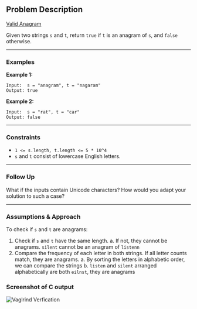 ## Problem Description

[Valid Anagram](https://leetcode.com/problems/valid-anagram/description/)

Given two strings `s` and `t`, return `true` if `t` is an anagram of `s`, and `false` otherwise.

---

### Examples

**Example 1:**



```
Input:  s = "anagram", t = "nagaram"
Output: true
```

**Example 2:**


```
Input:  s = "rat", t = "car"
Output: false
```

---

### Constraints

- `1 <= s.length, t.length <= 5 * 10^4`
- `s` and `t` consist of lowercase English letters.

---

### Follow Up

What if the inputs contain Unicode characters? How would you adapt your solution to such a case?

---

### Assumptions & Approach


To check if `s` and `t` are anagrams:

1. Check if `s` and `t` have the same length. 
a. If not, they cannot be anagrams. `silent` cannot be an anagram of `listenn`
2. Compare the frequency of each letter in both strings. If all letter counts match, they are anagrams.
a. By sorting the letters in alphabetic order, we can compare the strings
b. `listen` and `silent` arranged alphabetically are both `eilnst`, they are anagrams

### Screenshot of C output
![Vaglrind Verfication](https://i.imgur.com/FLDEn1i.png)